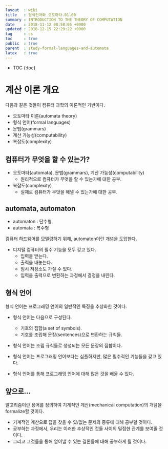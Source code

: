 ```yaml
---
layout  : wiki
title   : 형식언어와 오토마타.01.00
summary : INTRODUCTION TO THE THEORY OF COMPUTATION
date    : 2018-11-12 08:58:05 +0900
updated : 2018-12-15 22:29:22 +0900
tag     : cs
toc     : true
public  : true
parent  : study-formal-languages-and-automata
latex   : true
---
```

* TOC
{:toc}

# 계산 이론 개요

다음과 같은 것들이 컴퓨터 과학의 이론적인 기반이다.

* 오토마타 이론(automata theory)
* 형식 언어(formal languages)
* 문법(grammars)
* 계산 가능성(computability)
* 복잡도(complexity)

## 컴퓨터가 무엇을 할 수 있는가?

* 오토마타(automata), 문법(grammars), 계산 가능성(computability)
    * 원리적으로 컴퓨터가 무엇을 할 수 있는가에 대한 공부.
* 복잡도(complexity)
    * 실제로 컴퓨터가 무엇을 해낼 수 있는가에 대한 공부.

## automata, automaton

* automaton : 단수형
* automata : 복수형

컴퓨터 하드웨어를 모델링하기 위해, automaton이란 개념을 도입한다.

* 디지털 컴퓨터의 필수 기능을 모두 갖고 있다.
    * 입력을 받는다.
    * 출력을 내놓는다.
    * 임시 저장소도 가질 수 있다.
    * 입력을 출력으로 변환하는 과정에서 결정을 내린다.

## 형식 언어

형식 언어는 프로그래밍 언어의 일반적인 특징을 추상화한 것이다.

* 형식 언어는 다음으로 구성된다.
    * 기호의 집합(a set of symbols).
    * 기호를 조립해 문장(sentences)으로 변환하는 규칙들.

* 형식 언어는 조립 규칙들로 생성되는 모든 문장의 집합이다.
* 형식 언어는 프로그래밍 언어보다는 심플하지만, 많은 필수적인 기능들을 갖고 있다.
* 형식 언어를 통해 프로그래밍 언어에 대해 많은 것을 배울 수 있다.

## 앞으로...

알고리즘이란 용어를 정의하여 기계적인 계산(mechanical computation)의 개념을 formalize할 것이다.

* 기계적인 계산으로 답을 찾을 수 있/없는 문제의 종류에 대해 공부할 것이다.
* 공부하는 과정에서, 우리는 이러한 추상적인 것들 사이의 밀접한 관계를 보여줄 것이다.
* 그리고 그것들을 통해 얻어낼 수 있는 결론들에 대해 공부하게 될 것이다.

